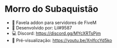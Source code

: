 # Morro do Subaquistão
- 🗻 Favela addon para servidores de FiveM
- 🔨 Desenvolvido por: Lil#9587
- 💻 Discord: https://discord.gg/MYcXRTsPjm
- 👀 Pré-visualização: https://youtu.be/XnIfccYd5ko

